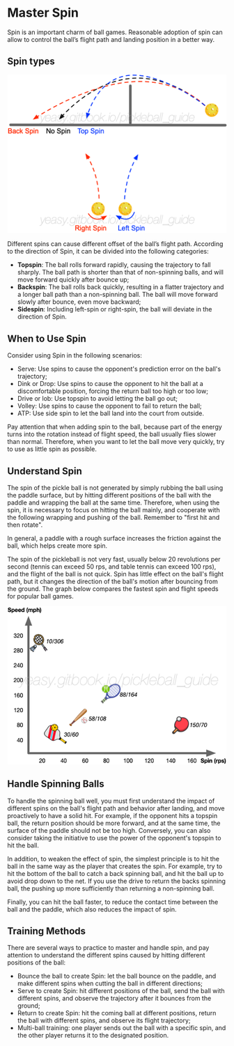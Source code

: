 # Master Spin

Spin is an important charm of ball games. Reasonable adoption of spin can allow to control the ball’s flight path and landing position in a better way.

## Spin types

![Fly Trajectory with Various Spins](_images/spin-trajectory.png)

Different spins can cause different offset of the ball’s flight path. According to the direction of Spin, it can be divided into the following categories:

* **Topspin**: The ball rolls forward rapidly, causing the trajectory to fall sharply. The ball path is shorter than that of non-spinning balls, and will move forward quickly after bounce up;
* **Backspin**: The ball rolls back quickly, resulting in a flatter trajectory and a longer ball path than a non-spinning ball. The ball will move forward slowly after bounce, even move backward;
* **Sidespin**: Including left-spin or right-spin, the ball will deviate in the direction of Spin.

## When to Use Spin

Consider using Spin in the following scenarios:

* Serve: Use spins to cause the opponent's prediction error on the ball's trajectory;
* Dink or Drop: Use spins to cause the opponent to hit the ball at a discomfortable position, forcing the return ball too high or too low;
* Drive or lob: Use topspin to avoid letting the ball go out;
* Volley: Use spins to cause the opponent to fail to return the ball;
* ATP: Use side spin to let the ball land into the court from outside.

Pay attention that when adding spin to the ball, because part of the energy turns into the rotation instead of flight speed, the ball usually flies slower than normal. Therefore, when you want to let the ball move very quickly, try to use as little spin as possible.

## Understand Spin

The spin of the pickle ball is not generated by simply rubbing the ball using the paddle surface, but by hitting different positions of the ball with the paddle and wrapping the ball at the same time. Therefore, when using the spin, it is necessary to focus on hitting the ball mainly, and cooperate with the following wrapping and pushing of the ball. Remember to "first hit and then rotate".

In general, a paddle with a rough surface increases the friction against the ball, which helps create more spin.

The spin of the pickleball is not very fast, usually below 20 revolutions per second (tennis can exceed 50 rps, and table tennis can exceed 100 rps), and the flight of the ball is not quick. Spin has little effect on the ball's flight path, but it changes the direction of the ball's motion after bouncing from the ground. The graph below compares the fastest spin and flight speeds for popular ball games.

![The Fastest Spin and Flight Speed of Popular Ball Sports](_images/spin-speed.png)

## Handle Spinning Balls

To handle the spinning ball well, you must first understand the impact of different spins on the ball's flight path and behavior after landing, and move proactively to have a solid hit. For example, if the opponent hits a topspin ball, the return position should be more forward, and at the same time, the surface of the paddle should not be too high. Conversely, you can also consider taking the initiative to use the power of the opponent's topspin to hit the ball.

In addition, to weaken the effect of spin, the simplest principle is to hit the ball in the same way as the player that creates the spin. For example, try to hit the bottom of the ball to catch a back spinning ball, and hit the ball up to avoid drop down to the net. If you use the drive to return the backs spinning ball, the pushing up more sufficiently than returning a non-spinning ball.

Finally, you can hit the ball faster, to reduce the contact time between the ball and the paddle, which also reduces the impact of spin. 

## Training Methods

There are several ways to practice to master and handle spin, and pay attention to understand the different spins caused by hitting different positions of the ball:

* Bounce the ball to create Spin: let the ball bounce on the paddle, and make different spins when cutting the ball in different directions;
* Serve to create Spin: hit different positions of the ball, send the ball with different spins, and observe the trajectory after it bounces from the ground;
* Return to create Spin: hit the coming ball at different positions, return the ball with different spins, and observe its flight trajectory;
* Multi-ball training: one player sends out the ball with a specific spin, and the other player returns it to the designated position.